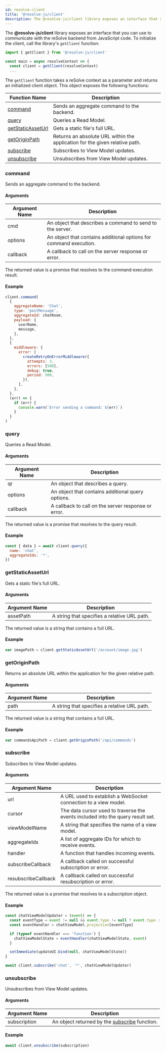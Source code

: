 ```yaml
---
id: resolve-client
title: '@resolve-js/client'
description: The @resolve-js/client library exposes an interface that you can use to communicate with the reSolve backend from JavaScript code.
---
```


The **@resolve-js/client** library exposes an interface that you can use to communicate with the reSolve backend from JavaScript code. To initialize the client, call the library's `getClient` function:

```js
import { getClient } from '@resolve-js/client'

const main = async resolveContext => {
  const client = getClient(resolveContext)
  ...
```

The `getClient` function takes a reSolve context as a parameter and returns an initialized client object. This object exposes the following functions:

| Function Name                           | Description                                                                 |
| --------------------------------------- | --------------------------------------------------------------------------- |
| [command](#command)                     | Sends an aggregate command to the backend.                                  |
| [query](#query)                         | Queries a Read Model.                                                       |
| [getStaticAssetUrl](#getstaticasseturl) | Gets a static file's full URL.                                              |
| [getOriginPath](#getoriginpath)         | Returns an absolute URL within the application for the given relative path. |
| [subscribe](#subscribe)                 | Subscribes to View Model updates.                                           |
| [unsubscribe](#unsubscribe)             | Unsubscribes from View Model updates.                                       |

### command

Sends an aggregate command to the backend.

#### Arguments

| Argument Name | Description                                                       |
| ------------- | ----------------------------------------------------------------- |
| cmd           | An object that describes a command to send to the server.         |
| options       | An object that contains additional options for command execution. |
| callback      | A callback to call on the server response or error.               |

The returned value is a promise that resolves to the command execution result.

#### Example

```js
client.command(
  {
    aggregateName: 'Chat',
    type: 'postMessage',
    aggregateId: chatRoom,
    payload: {
      userName,
      message,
    },
  },
  {
    middleware: {
      error: [
        createRetryOnErrorMiddleware({
          attempts: 3,
          errors: [500],
          debug: true,
          period: 500,
        }),
      ],
    },
  },
  (err) => {
    if (err) {
      console.warn(`Error sending a command: ${err}`)
    }
  }
)
```

### query

Queries a Read Model.

#### Arguments

| Argument Name | Description                                         |
| ------------- | --------------------------------------------------- |
| qr            | An object that describes a query.                   |
| options       | An object that contains additional query options.   |
| callback      | A callback to call on the server response or error. |

The returned value is a promise that resolves to the query result.

#### Example

```js
const { data } = await client.query({
  name: 'chat',
  aggregateIds: '*',
})
```

### getStaticAssetUrl

Gets a static file's full URL.

#### Arguments

| Argument Name | Description                                  |
| ------------- | -------------------------------------------- |
| assetPath     | A string that specifies a relative URL path. |

The returned value is a string that contains a full URL.

#### Example

```js
var imagePath = client.getStaticAssetUrl('/account/image.jpg')
```

### getOriginPath

Returns an absolute URL within the application for the given relative path.

#### Arguments

| Argument Name | Description                                  |
| ------------- | -------------------------------------------- |
| path          | A string that specifies a relative URL path. |

The returned value is a string that contains a full URL.

#### Example

```js
var commandsApiPath = client.getOriginPath('/api/commands')
```

### subscribe

Subscribes to View Model updates.

#### Arguments

| Argument Name       | Description                                                                     |
| ------------------- | ------------------------------------------------------------------------------- |
| url                 | A URL used to establish a WebSocket connection to a view model.                 |
| cursor              | The data cursor used to traverse the events included into the query result set. |
| viewModelName       | A string that specifies the name of a view model.                               |
| aggregateIds        | A list of aggregate IDs for which to receive events.                            |
| handler             | A function that handles incoming events.                                        |
| subscribeCallback   | A callback called on successful subscription or error.                          |
| resubscribeCallback | A callback called on successful resubscription or error.                        |

The returned value is a promise that resolves to a subscription object.

#### Example

```js
const chatViewModelUpdater = (event) => {
  const eventType = event != null && event.type != null ? event.type : null
  const eventHandler = chatViewModel.projection[eventType]

  if (typeof eventHandler === 'function') {
    chatViewModelState = eventHandler(chatViewModelState, event)
  }

  setImmediate(updateUI.bind(null, chatViewModelState))
}

await client.subscribe('chat', '*', chatViewModelUpdater)
```

### unsubscribe

Unsubscribes from View Model updates.

#### Arguments

| Argument Name | Description                                                 |
| ------------- | ----------------------------------------------------------- |
| subscription  | An object returned by the [subscribe](#subscribe) function. |

#### Example

```js
await client.unsubscribe(subscription)
```
